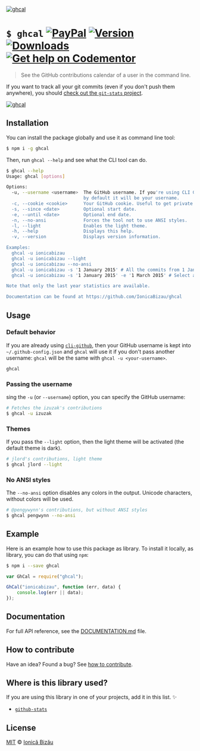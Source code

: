 [![ghcal](http://i.imgur.com/yzElGZN.png)](#)

# `$ ghcal` [![PayPal](https://img.shields.io/badge/%24-paypal-f39c12.svg)][paypal-donations] [![Version](https://img.shields.io/npm/v/ghcal.svg)](https://www.npmjs.com/package/ghcal) [![Downloads](https://img.shields.io/npm/dt/ghcal.svg)](https://www.npmjs.com/package/ghcal) [![Get help on Codementor](https://cdn.codementor.io/badges/get_help_github.svg)](https://www.codementor.io/johnnyb?utm_source=github&utm_medium=button&utm_term=johnnyb&utm_campaign=github)

> See the GitHub contributions calendar of a user in the command line.

If you want to track all your git commits (even if you don't push them anywhere), you should [check out the `git-stats` project](https://github.com/IonicaBizau/git-stats).

[![ghcal](http://i.imgur.com/OhgCb8o.png)](#)

## Installation

You can install the package globally and use it as command line tool:

```sh
$ npm i -g ghcal
```

Then, run `ghcal --help` and see what the CLI tool can do.

```sh
$ ghcal --help
Usage: ghcal [options]

Options:
  -u, --username <username>  The GitHub username. If you're using CLI GitHub,
                             by default it will be your username.            
  -c, --cookie <cookie>      Your GitHub cookie. Useful to get private stats.
  -s, --since <date>         Optional start date.                            
  -e, --until <date>         Optional end date.                              
  -n, --no-ansi              Forces the tool not to use ANSI styles.         
  -l, --light                Enables the light theme.                        
  -h, --help                 Displays this help.                             
  -v, --version              Displays version information.                   

Examples:
  ghcal -u ionicabizau
  ghcal -u ionicabizau --light
  ghcal -u ionicabizau --no-ansi
  ghcal -u ionicabizau -s '1 January 2015' # All the commits from 1 January 2015 to now
  ghcal -u ionicabizau -s '1 January 2015' -e '1 March 2015' # Select a time range

Note that only the last year statistics are available.

Documentation can be found at https://github.com/IonicaBizau/ghcal
```

## Usage
### Default behavior

If you are already using [`cli-github`](https://github.com/IonicaBizau/cli-github), then your GitHub username is kept into `~/.github-config.json` and `ghcal` will use it if you don't pass another username: `ghcal` will be the same with `ghcal -u <your-username>`.

```sh
ghcal
```
### Passing the username

 sing the `-u` (or `--username`) option, you can specify the GitHub username:

```sh
# Fetches the izuzak's contributions
$ ghcal -u izuzak
```
### Themes

If you pass the `--light` option, then the light theme will be activated (the default theme is dark).

```sh
# jlord's contributions, light theme
$ ghcal jlord --light
```
### No ANSI styles

The `--no-ansi` option disables any colors in the output. Unicode characters, without colors will be used.

```sh
# @pengywynn's contributions, but without ANSI styles
$ ghcal pengwynn --no-ansi
```

## Example

Here is an example how to use this package as library. To install it locally, as library, you can do that using `npm`:

```sh
$ npm i --save ghcal
```

```js
var GhCal = require("ghcal");

GhCal("ionicabizau", function (err, data) {
    console.log(err || data);
});
```

## Documentation

For full API reference, see the [DOCUMENTATION.md][docs] file.

## How to contribute
Have an idea? Found a bug? See [how to contribute][contributing].

## Where is this library used?
If you are using this library in one of your projects, add it in this list. :sparkles:

 - [`github-stats`](https://github.com/IonicaBizau/github-stats)

## License

[MIT][license] © [Ionică Bizău][website]

[paypal-donations]: https://www.paypal.com/cgi-bin/webscr?cmd=_s-xclick&hosted_button_id=RVXDDLKKLQRJW
[donate-now]: http://i.imgur.com/6cMbHOC.png

[license]: http://showalicense.com/?fullname=Ionic%C4%83%20Biz%C4%83u%20%3Cbizauionica%40gmail.com%3E%20(http%3A%2F%2Fionicabizau.net)&year=2015#license-mit
[website]: http://ionicabizau.net
[contributing]: /CONTRIBUTING.md
[docs]: /DOCUMENTATION.md